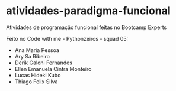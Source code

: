 # atividades-paradigma-funcional
Atividades de programação funcional feitas no Bootcamp Experts

Feito no Code with me - Pythonzeiros - squad 05:

- Ana Maria Pessoa
- Ary Sa Ribeiro
- Derik Galoni Fernandes
- Ellen Emanuela Cintra Monteiro
- Lucas Hideki Kubo
- Thiago Felix Silva
